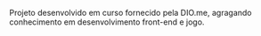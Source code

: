 Projeto desenvolvido em curso fornecido pela DIO.me, agragando conhecimento em desenvolvimento front-end e jogo. 
